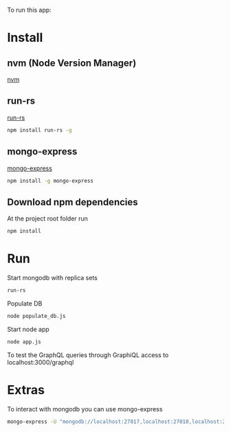 To run this app:

# Install
## nvm (Node Version Manager)
[nvm](https://github.com/nvm-sh/nvm)
## run-rs
[run-rs](https://www.npmjs.com/package/run-rs)
```bash
npm install run-rs -g
```
## mongo-express
[mongo-express](https://www.npmjs.com/package/mongo-express)
```bash
npm install -g mongo-express
```
## Download npm dependencies
At the project root folder run
```bash
npm install
```

# Run
Start mongodb with replica sets
```bash
run-rs
```

Populate DB
```bash
node populate_db.js
```

Start node app
```bash
node app.js
```

To test the GraphQL queries through GraphiQL access to
localhost:3000/graphql

# Extras
To interact with mongodb you can use mongo-express
```bash
mongo-express -U "mongodb://localhost:27017,localhost:27018,localhost:27019/example?replicaSet=rs"
```